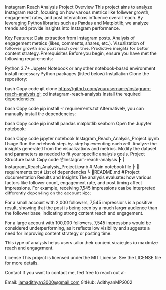 Instagram Reach Analysis Project
Overview
This project aims to analyze Instagram reach, focusing on how various metrics like follower growth, engagement rates, and post interactions influence overall reach. By leveraging Python libraries such as Pandas and Matplotlib, we analyze trends and provide insights into Instagram performance.

Key Features:
Data extraction from Instagram posts.
Analysis of engagement metrics (likes, comments, shares, etc.).
Visualization of follower growth and post reach over time.
Predictive insights for better content strategy.
Prerequisites
Before you begin, ensure you have met the following requirements:

Python 3.7+
Jupyter Notebook or any other notebook-based environment
Install necessary Python packages (listed below)
Installation
Clone the repository:

bash
Copy code
git clone https://github.com/yourusername/instagram-reach-analysis.git
cd instagram-reach-analysis
Install the required dependencies:

bash
Copy code
pip install -r requirements.txt
Alternatively, you can manually install the dependencies:

bash
Copy code
pip install pandas matplotlib seaborn
Open the Jupyter notebook:

bash
Copy code
jupyter notebook Instagram_Reach_Analysis_Project.ipynb
Usage
Run the notebook step-by-step by executing each cell.
Analyze the insights generated from the visualizations and metrics.
Modify the dataset and parameters as needed to fit your specific analysis goals.
Project Structure
bash
Copy code
📦instagram-reach-analysis
 ┣ 📜Instagram_Reach_Analysis_Project.ipynb  # Main notebook file
 ┣ 📜requirements.txt                        # List of dependencies
 ┗ 📜README.md                               # Project documentation
Results and Insights
The analysis evaluates how various factors like follower count, engagement rate, and post timing affect impressions. For example, receiving 7,545 impressions can be interpreted differently depending on the account size:

For a small account with 2,000 followers, 7,545 impressions is a positive result, showing that the post is being seen by a much larger audience than the follower base, indicating strong content reach and engagement.

For a large account with 100,000 followers, 7,545 impressions would be considered underperforming, as it reflects low visibility and suggests a need for improving content strategy or posting time.

This type of analysis helps users tailor their content strategies to maximize reach and engagement.

License
This project is licensed under the MIT License. See the LICENSE file for more details.

Contact
If you want to contact me, feel free to reach out at:

Email: iamadithyan3000@gmail.com
GitHub: AdithyanMP2002
